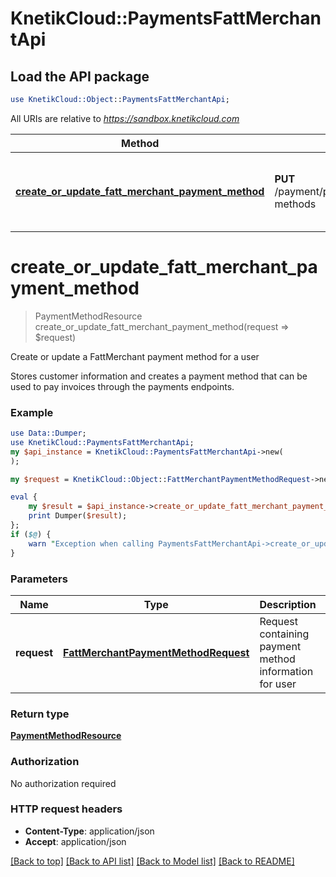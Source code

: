 # KnetikCloud::PaymentsFattMerchantApi

## Load the API package
```perl
use KnetikCloud::Object::PaymentsFattMerchantApi;
```

All URIs are relative to *https://sandbox.knetikcloud.com*

Method | HTTP request | Description
------------- | ------------- | -------------
[**create_or_update_fatt_merchant_payment_method**](PaymentsFattMerchantApi.md#create_or_update_fatt_merchant_payment_method) | **PUT** /payment/provider/fattmerchant/payment-methods | Create or update a FattMerchant payment method for a user


# **create_or_update_fatt_merchant_payment_method**
> PaymentMethodResource create_or_update_fatt_merchant_payment_method(request => $request)

Create or update a FattMerchant payment method for a user

Stores customer information and creates a payment method that can be used to pay invoices through the payments endpoints.

### Example 
```perl
use Data::Dumper;
use KnetikCloud::PaymentsFattMerchantApi;
my $api_instance = KnetikCloud::PaymentsFattMerchantApi->new(
);

my $request = KnetikCloud::Object::FattMerchantPaymentMethodRequest->new(); # FattMerchantPaymentMethodRequest | Request containing payment method information for user

eval { 
    my $result = $api_instance->create_or_update_fatt_merchant_payment_method(request => $request);
    print Dumper($result);
};
if ($@) {
    warn "Exception when calling PaymentsFattMerchantApi->create_or_update_fatt_merchant_payment_method: $@\n";
}
```

### Parameters

Name | Type | Description  | Notes
------------- | ------------- | ------------- | -------------
 **request** | [**FattMerchantPaymentMethodRequest**](FattMerchantPaymentMethodRequest.md)| Request containing payment method information for user | [optional] 

### Return type

[**PaymentMethodResource**](PaymentMethodResource.md)

### Authorization

No authorization required

### HTTP request headers

 - **Content-Type**: application/json
 - **Accept**: application/json

[[Back to top]](#) [[Back to API list]](../README.md#documentation-for-api-endpoints) [[Back to Model list]](../README.md#documentation-for-models) [[Back to README]](../README.md)

